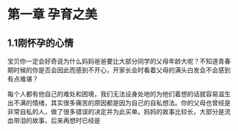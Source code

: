 # 第一章 孕育之美

## 1.1刚怀孕的心情

宝贝你一定会好奇说为什么妈妈爸爸要比大部分同学的父母年龄大呢？不知道青春期时候的你是否会因此而感到不开心，开家长会时看着父母的满头白发会不会感到有点难堪？

每个人都有他自己的难处和困境，我们无法设身处地的为他们着想的话就容易滋生出不满的情绪，其实很多痛苦的原因都是因为自己的自私想法。你的父母也曾经是非常自私的人，做了很多错误的决定并为此买单。妈妈的故事比较长，大部分是流血带泪的故事，后来再想时已经是
